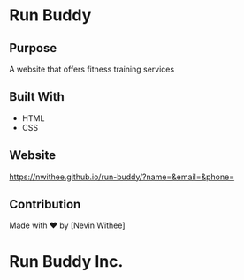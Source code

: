 # Run Buddy

## Purpose
A website that offers fitness training services

## Built With
* HTML
* CSS

## Website
https://nwithee.github.io/run-buddy/?name=&email=&phone=

## Contribution
Made with ❤️ by [Nevin Withee]

# Run Buddy Inc.
